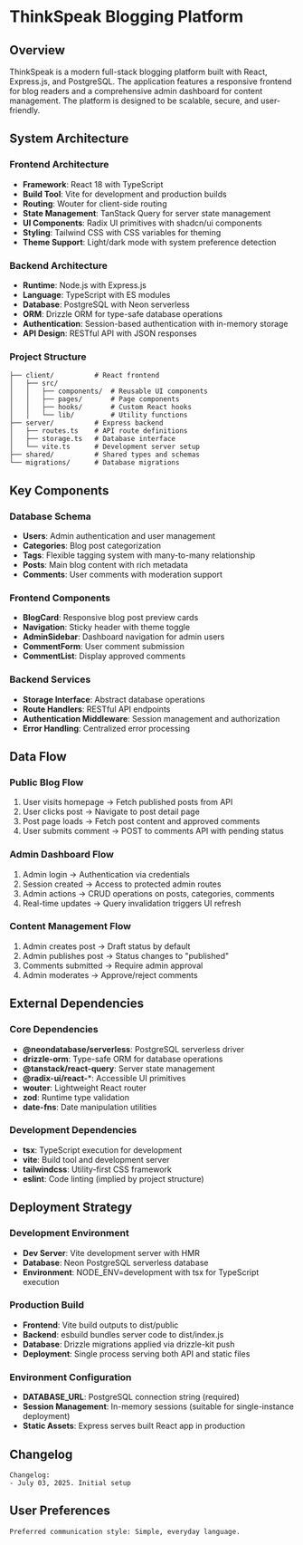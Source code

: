 # ThinkSpeak Blogging Platform

## Overview

ThinkSpeak is a modern full-stack blogging platform built with React, Express.js, and PostgreSQL. The application features a responsive frontend for blog readers and a comprehensive admin dashboard for content management. The platform is designed to be scalable, secure, and user-friendly.

## System Architecture

### Frontend Architecture
- **Framework**: React 18 with TypeScript
- **Build Tool**: Vite for development and production builds
- **Routing**: Wouter for client-side routing
- **State Management**: TanStack Query for server state management
- **UI Components**: Radix UI primitives with shadcn/ui components
- **Styling**: Tailwind CSS with CSS variables for theming
- **Theme Support**: Light/dark mode with system preference detection

### Backend Architecture
- **Runtime**: Node.js with Express.js
- **Language**: TypeScript with ES modules
- **Database**: PostgreSQL with Neon serverless
- **ORM**: Drizzle ORM for type-safe database operations
- **Authentication**: Session-based authentication with in-memory storage
- **API Design**: RESTful API with JSON responses

### Project Structure
```
├── client/          # React frontend
│   ├── src/
│   │   ├── components/  # Reusable UI components
│   │   ├── pages/       # Page components
│   │   ├── hooks/       # Custom React hooks
│   │   └── lib/         # Utility functions
├── server/          # Express backend
│   ├── routes.ts    # API route definitions
│   ├── storage.ts   # Database interface
│   └── vite.ts      # Development server setup
├── shared/          # Shared types and schemas
└── migrations/      # Database migrations
```

## Key Components

### Database Schema
- **Users**: Admin authentication and user management
- **Categories**: Blog post categorization
- **Tags**: Flexible tagging system with many-to-many relationship
- **Posts**: Main blog content with rich metadata
- **Comments**: User comments with moderation support

### Frontend Components
- **BlogCard**: Responsive blog post preview cards
- **Navigation**: Sticky header with theme toggle
- **AdminSidebar**: Dashboard navigation for admin users
- **CommentForm**: User comment submission
- **CommentList**: Display approved comments

### Backend Services
- **Storage Interface**: Abstract database operations
- **Route Handlers**: RESTful API endpoints
- **Authentication Middleware**: Session management and authorization
- **Error Handling**: Centralized error processing

## Data Flow

### Public Blog Flow
1. User visits homepage → Fetch published posts from API
2. User clicks post → Navigate to post detail page
3. Post page loads → Fetch post content and approved comments
4. User submits comment → POST to comments API with pending status

### Admin Dashboard Flow
1. Admin login → Authentication via credentials
2. Session created → Access to protected admin routes
3. Admin actions → CRUD operations on posts, categories, comments
4. Real-time updates → Query invalidation triggers UI refresh

### Content Management Flow
1. Admin creates post → Draft status by default
2. Admin publishes post → Status changes to "published"
3. Comments submitted → Require admin approval
4. Admin moderates → Approve/reject comments

## External Dependencies

### Core Dependencies
- **@neondatabase/serverless**: PostgreSQL serverless driver
- **drizzle-orm**: Type-safe ORM for database operations
- **@tanstack/react-query**: Server state management
- **@radix-ui/react-***: Accessible UI primitives
- **wouter**: Lightweight React router
- **zod**: Runtime type validation
- **date-fns**: Date manipulation utilities

### Development Dependencies
- **tsx**: TypeScript execution for development
- **vite**: Build tool and development server
- **tailwindcss**: Utility-first CSS framework
- **eslint**: Code linting (implied by project structure)

## Deployment Strategy

### Development Environment
- **Dev Server**: Vite development server with HMR
- **Database**: Neon PostgreSQL serverless database
- **Environment**: NODE_ENV=development with tsx for TypeScript execution

### Production Build
- **Frontend**: Vite build outputs to dist/public
- **Backend**: esbuild bundles server code to dist/index.js
- **Database**: Drizzle migrations applied via drizzle-kit push
- **Deployment**: Single process serving both API and static files

### Environment Configuration
- **DATABASE_URL**: PostgreSQL connection string (required)
- **Session Management**: In-memory sessions (suitable for single-instance deployment)
- **Static Assets**: Express serves built React app in production

## Changelog

```
Changelog:
- July 03, 2025. Initial setup
```

## User Preferences

```
Preferred communication style: Simple, everyday language.
```